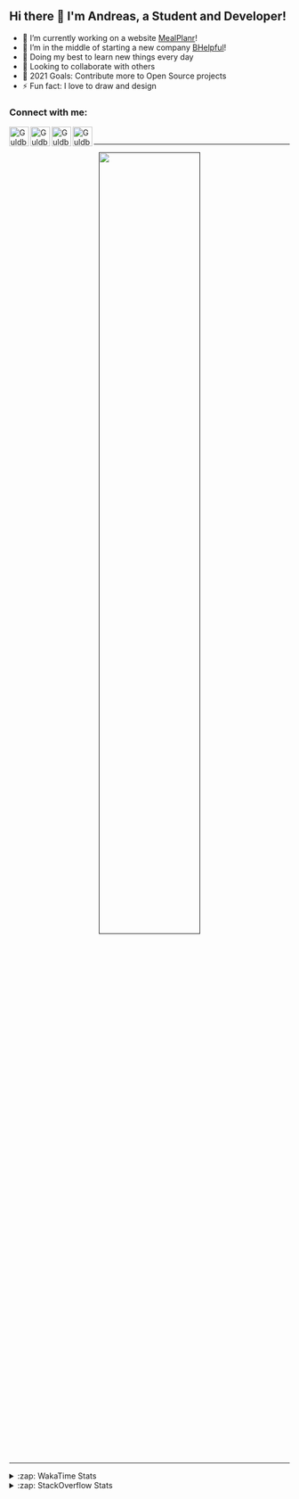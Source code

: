 ## Hi there 👋 I'm Andreas, a Student and Developer!

- 🔭 I’m currently working on a website [MealPlanr][MP]!
- 📑 I’m in the middle of starting a new company [BHelpful][BHelpful]!
- 🌱 Doing my best to learn new things every day
- 👯 Looking to collaborate with others
- 🥅 2021 Goals: Contribute more to Open Source projects
- ⚡ Fun fact: I love to draw and design

### Connect with me:

[<img align="left" alt="Guldberg | YouTube" width="35px" src="https://cdn1.iconfinder.com/data/icons/logotypes/32/youtube-512.png" />][youtube]
[<img align="left" alt="Guldberg | Twitter" width="35px" src="https://cdn1.iconfinder.com/data/icons/logotypes/32/square-twitter-512.png" />][twitter]
[<img align="left" alt="Guldberg | LinkedIn" width="35px" src="https://cdn1.iconfinder.com/data/icons/logotypes/32/square-linkedin-512.png" />][linkedin]
[<img align="left" alt="Guldberg | Instagram" width="35px" src="https://cdn2.iconfinder.com/data/icons/social-icons-33/128/Instagram-512.png" />][instagram]

<br />

---

<p align="center">
  <a href="">
    <img width="60% align="center" src="https://github-readme-stats.vercel.app/api?username=Andreasgdp&show_icons=true&count_private=true" />
  </a>
</p>

---

<details>
  <summary>:zap: WakaTime Stats</summary>

<br />

<!--START_SECTION:waka-->
![Profile Views](http://img.shields.io/badge/Profile%20Views-16-blue)

**I'm an Early 🐤** 

```text
🌞 Morning    221 commits    █████░░░░░░░░░░░░░░░░░░░░   21.67% 
🌆 Daytime    494 commits    ████████████░░░░░░░░░░░░░   48.43% 
🌃 Evening    287 commits    ███████░░░░░░░░░░░░░░░░░░   28.14% 
🌙 Night      18 commits     ░░░░░░░░░░░░░░░░░░░░░░░░░   1.76%

```
📅 **I'm Most Productive on Sunday** 

```text
Monday       177 commits    ████░░░░░░░░░░░░░░░░░░░░░   17.35% 
Tuesday      112 commits    ██░░░░░░░░░░░░░░░░░░░░░░░   10.98% 
Wednesday    138 commits    ███░░░░░░░░░░░░░░░░░░░░░░   13.53% 
Thursday     98 commits     ██░░░░░░░░░░░░░░░░░░░░░░░   9.61% 
Friday       80 commits     ██░░░░░░░░░░░░░░░░░░░░░░░   7.84% 
Saturday     202 commits    █████░░░░░░░░░░░░░░░░░░░░   19.8% 
Sunday       213 commits    █████░░░░░░░░░░░░░░░░░░░░   20.88%

```


📊 **This Week I Spent My Time On** 

```text
⌚︎ Time Zone: Europe/Copenhagen

💬 Programming Languages: 
TypeScript               10 hrs 30 mins      ████████████████░░░░░░░░░   63.58% 
HTML                     2 hrs 38 mins       ████░░░░░░░░░░░░░░░░░░░░░   15.94% 
YAML                     1 hr 1 min          █░░░░░░░░░░░░░░░░░░░░░░░░   6.2% 
SCSS                     53 mins             █░░░░░░░░░░░░░░░░░░░░░░░░   5.44% 
JSON                     49 mins             █░░░░░░░░░░░░░░░░░░░░░░░░   4.97%

🔥 Editors: 
VS Code                  16 hrs 31 mins      █████████████████████████   100.0%

🐱‍💻 Projects: 
web-sources              11 hrs 1 min        ████████████████░░░░░░░░░   66.71% 
web-ui-library-system    2 hrs 10 mins       ███░░░░░░░░░░░░░░░░░░░░░░   13.14% 
web-frontend-app         1 hr 57 mins        ███░░░░░░░░░░░░░░░░░░░░░░   11.85% 
Mealplanr-api            43 mins             █░░░░░░░░░░░░░░░░░░░░░░░░   4.41% 
Mealplanr                38 mins             █░░░░░░░░░░░░░░░░░░░░░░░░   3.9%

💻 Operating System: 
Mac                      15 hrs 8 mins       ███████████████████████░░   91.69% 
Windows                  1 hr 22 mins        ██░░░░░░░░░░░░░░░░░░░░░░░   8.31%

```

**I Mostly Code in Python** 

```text
Python                   11 repos            ██████████░░░░░░░░░░░░░░░   42.31% 
C++                      2 repos             ██░░░░░░░░░░░░░░░░░░░░░░░   7.69% 
TypeScript               2 repos             ██░░░░░░░░░░░░░░░░░░░░░░░   7.69% 
HTML                     2 repos             ██░░░░░░░░░░░░░░░░░░░░░░░   7.69% 
Batchfile                2 repos             ██░░░░░░░░░░░░░░░░░░░░░░░   7.69%

```



 Last Updated on 22/08/2021
<!--END_SECTION:waka-->


</details>

<details>
  <summary>:zap: StackOverflow Stats</summary>
  
  <br />
  
  [![Andreas G.D Petersen StackOverflow](https://github-readme-stackoverflow.vercel.app/?userID=11050308)](https://stackoverflow.com/users/11050308/andreas-g-d-petersen)


</details>

<br />


[twitter]: https://twitter.com/Guldberg20
[youtube]: https://www.youtube.com/channel/UCORVtLIFnURPEo_Fo-MGv8A
[instagram]: https://www.instagram.com/andreasgdp/
[linkedin]: https://www.linkedin.com/in/andreasgdp/
[MP]: https://mealplanr.bhelpful.net/
[BHelpful]: https://github.com/BHelpful
